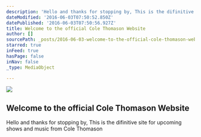 ```yaml
---
description: 'Hello and thanks for stopping by, This is the difinitive site for upcoming shows and music from Cole Thomason'
dateModified: '2016-06-03T07:50:52.850Z'
datePublished: '2016-06-03T07:50:56.927Z'
title: Welcome to the official Cole Thomason Website
author: []
sourcePath: _posts/2016-06-03-welcome-to-the-official-cole-thomason-website.md
starred: true
inFeed: true
hasPage: false
inNav: false
_type: MediaObject

---
```

<article style=""><img src="https://the-grid-user-content.s3-us-west-2.amazonaws.com/8660386e-021c-4e7f-b9c8-cb5b31a81785.jpg" /><h1>Welcome to the official Cole Thomason Website</h1></article>

Hello and thanks for stopping by, This is the difinitive site for upcoming shows and music from Cole Thomason